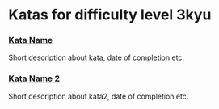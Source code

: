 # Katas for difficulty level 3kyu

### [Kata Name](http://kataURL)
Short description about kata, date of completion etc.

### [Kata Name 2](http://kata2URL)
Short description about kata2, date of completion etc.